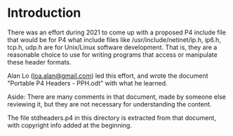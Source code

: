 # Introduction

There was an effort during 2021 to come up with a proposed P4 include
file that would be for P4 what include files like
/usr/include/netinet/ip.h, ip6.h, tcp.h, udp.h are for Unix/Linux
software development.  That is, they are a reasonable choice to use
for writing programs that access or manipulate these header formats.

Alan Lo (loa.alan@gmail.com) led this effort, and wrote the document
"Portable P4 Headers - PPH.odt" with what he learned.

Aside: There are many comments in that document, made by someone else
reviewing it, but they are not necessary for understanding the
content.

The file stdheaders.p4 in this directory is extracted from that
document, with copyright info added at the beginning.
